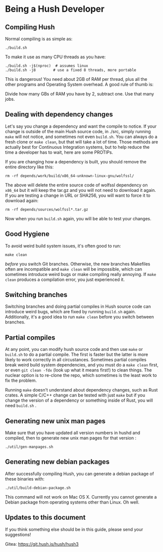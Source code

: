 # Being a Hush Developer

## Compiling Hush

Normal compiling is as simple as:

	./build.sh

To make it use as many CPU threads as you have:

	./build.sh -j$(nproc)  # assumes linux
	./build.sh -j8 		  # use a fixed 8 threads, more portable

This is dangerous! You need about 2GB of RAM per thread, plus all the
other programs and Operating System overhead. A good rule of thumb is:

Divide how many GBs of RAM you have by 2, subtract one. Use that many jobs.


## Dealing with dependency changes

Let's say you change a dependency and want the compile to notice. If your
change is outside of the main Hush source code, in ./src, simply running
`make` will not notice, and sometimes not even `build.sh`. You can always
do a fresh clone or `make clean`, but that will take a lot of time. Those
methods are actually best for Continuous Integration systems, but to help
reduce the time a developer has to wait, here are some PROTIPs.


If you are changing how a dependency is built, you should remove the entire directory like this:

    rm -rf depends/work/build/x86_64-unknown-linux-gnu/wolfssl/

The above will delete the entire source code of wolfssl dependency on `x86_64`
but it will keep the tar.gz and you will not need to download it again. If
you are testing a change in URL or SHA256, you will want to force it to download
again:

    rm -rf depends/sources/wolfssl*.tar.gz

Now when you run `build.sh` again, you will be able to test your changes.


## Good Hygiene

To avoid weird build system issues, it's often good to run:

	make clean

*before* you switch Git branches. Otherwise, the new branches Makefiles
often are incompatible and `make clean` will be impossible, which can
sometimes introduce weird bugs or make compiling really annoying.
If `make clean` produces a compilation error, you just experienced it.

## Switching branches

Switching branches and doing partial compiles in Hush source code
can introduce weird bugs, which are fixed by running `build.sh` again.
Additionally, it's a good idea to run `make clean` before you switch
between branches.

## Partial compiles

At any point, you can modify hush source code and then use `make` or `build.sh`
to do a partial compile. The first is faster but the latter is more likely to
work correctly in all circustances. Sometimes partial compiles break weird
build system dependencies, and you must do a `make clean` first, or even
`git clean -fdx` (look up what it means first!) to clean things. The nuclear
option is to re-clone the repo, which sometimes is the least work to fix
the problem.

Running `make` doesn't understand about dependency changes, such as Rust crates.
A simple C/C++ change can be tested with just `make` but if you change the version
of a dependency or something inside of Rust, you will need `build.sh` .

## Generating new unix man pages

Make sure that you have updated all version numbers in hushd and compiled, then
to generate new unix man pages for that version :

	./util/gen-manpages.sh

## Generating new debian packages

After successfully compiling Hush, you can generate a debian package of these binaries with:

	./util/build-debian-package.sh

This command will not work on Mac OS X. Currently you cannot generate a Debian package
from operating systems other than Linux. Oh well.

## Updates to this document

If you think something else should be in this guide, please send your suggestions!

Gitea: https://git.hush.is/hush/hush3
